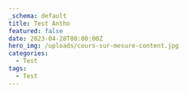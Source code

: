 ```yaml
---
_schema: default
title: Test Antho
featured: false
date: 2023-04-28T00:00:00Z
hero_img: /uploads/cours-sur-mesure-content.jpg
categories:
  - Test
tags:
  - Test
---
```

